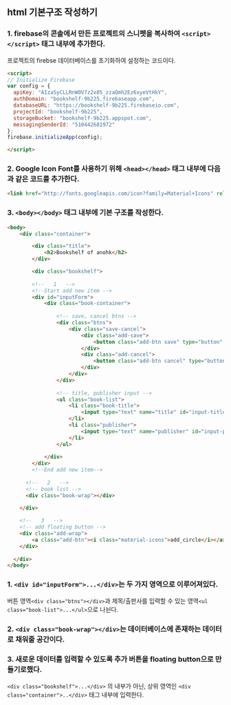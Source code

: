## html 기본구조 작성하기

### 1. firebase의 콘솔에서 만든 프로젝트의 스니펫을 복사하여 `<script></script>` 태그 내부에 추가한다.  
프로젝트의 firebse 데이터베이스를 초기화하여 설정하는 코드이다.

```html
<script>
// Initialize Firebase
var config = {
  apiKey: "AIzaSyCLLRnW0V7z2x05_zzaQmh2Ez6xyeVtHkY",
  authDomain: "bookshelf-9b225.firebaseapp.com",
  databaseURL: "https://bookshelf-9b225.firebaseio.com",
  projectId: "bookshelf-9b225",
  storageBucket: "bookshelf-9b225.appspot.com",
  messagingSenderId: "510442681972"
};
firebase.initializeApp(config);

</script>
```

### 2. Google Icon Font를 사용하기 위해 `<head></head>` 태그 내부에 다음과 같은 코드를 추가한다.

```html
<link href="http://fonts.googleapis.com/icon?family=Material+Icons" rel="stylesheet">
```

### 3. `<body></body>` 태그 내부에 기본 구조를 작성한다.


```html
<body>
	<div class="container">

		<div class="title">
			<h2>Bookshelf of anohk</h2>
		</div>

		<div class="bookshelf">
    
    	<!--   1   -->
		<!--Start add new item -->
		<div id="inputForm">
			<div class="book-container">
			
				<!-- save, cancel btns -->
				<div class="btns">
					<div class="save-cancel">
						<div class="add-save">
							<button class="add-btn save" type="button" name="button">save</button>
						</div>
						<div class="add-cancel">
							<button class="add-btn cancel" type="button" name="button">cancel</button>
						</div>
					</div>
				</div>
          
				<!-- title, publisher input -->
				<ul class="book-list">
					<li class="book-title">
						<input type="text" name="title" id="input-title" placeholder="Title">
					</li>
					<li class="publisher">
						<input type="text" name="publisher" id="input-publisher" placeholder="Publisher">
					</li>
				</ul>
				
			</div>
		</div>
		<!--End add new item-->
      
      <!--   2   -->
      <!-- book list -->
      <div class="book-wrap"></div>

    </div>
	
	<!--   3   -->
	<!-- add floating button -->
	<div class="add-wrap">
		<a class="add-btn"><i class="material-icons">add_circle</i></a>
	</div>
    
  </div>
</body>
```

### 1. `<div id="inputForm">...</div>`는 두 가지 영역으로 이루어져있다.  
버튼 영역`<div class="btns"></div>`과 제목/출판사를 입력할 수 있는 영역`<ul class="book-list">...</ul>`으로 나뉜다.
### 2. `<div class="book-wrap"></div>`는 데이터베이스에 존재하는 데이터로 채워줄 공간이다.
### 3. 새로운 데이터를 입력할 수 있도록 추가 버튼을 floating button으로 만들기로했다.  
`<div class="bookshelf">...</div>` 의 내부가 아닌, 상위 영역인 `<div class="container">..</div>` 태그 내부에 입력한다.
